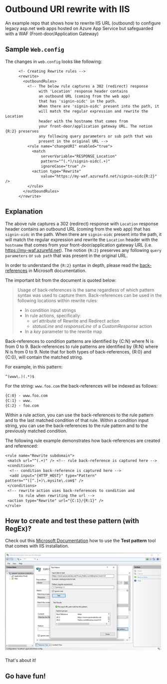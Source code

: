# Outbound URI rewrite with IIS 
An example repo that shows how to rewrite IIS URL (outbound) to configure legacy asp.net web apps hosted on Azure App Service but safeguarded with a WAF (Front-door/Application Gateway)

## Sample ```Web.config```
The changes in ```web.config``` looks like following:

```
      <!- Creating Rewrite rules -->
      <rewrite>
        <outboundRules>          
          <!-- The below rule captures a 302 (redirect) response 
               with 'Location' response header contains 
               an outbound URL (coming from the web app) 
               that has 'signin-oidc' in the path.  
               When there are 'signin-oidc' present into the path, it 
               will match the regular expression and rewrite the Location 
               header with the hostname that comes from 
               your front-door/application gateway URL. The notion {R:2} preserves 
               any following query parameters or sub path that was 
               present in the original URL -->
          <rule name="changeURI" enabled="true">
            <match 
                serverVariable="RESPONSE_Location" 
                pattern="^(.*)/signin-oidc(.+)" 
                ignoreCase="true" />
            <action type="Rewrite" 
                value="https://my-waf.azureafd.net/signin-oidc{R:2}" />
          </rule>          
        </outboundRules>
      </rewrite>      
```

## Explanation
The above rule captures a 302 (redirect) response with ```Location``` response header contains an outbound URL (coming from the web app) that has ```signin-oidc``` in the path.  When there are ```signin-oidc``` present into the path, it will match the regular expression and rewrite the ```Location``` header with the ```hostname``` that comes from your front-door/application gateway URL (i.e. https://my-waf.azurefd.net). The notion ```{R:2}``` preserves any following ```query parameters``` or ```sub path``` that was present in the original URL.

In order to understand the ```{R:2}``` syntax in depth, please read the [back-references](https://docs.microsoft.com/en-us/iis/extensions/url-rewrite-module/url-rewrite-module-configuration-reference#using-back-references-in-rewrite-rules) in Microsoft documentation.

The important bit from the document is quoted below:

> Usage of back-references is the same regardless of which pattern syntax was used to capture them. Back-references can be used in the following locations within rewrite rules:
> - In condition input strings
> - In rule actions, specifically:
>   - _url_ attribute of Rewrite and Redirect action
>   - _statusLine_ and _responseLine_ of a _CustomResponse_ action
> - In a _key_ parameter to the rewrite map

Back-references to condition patterns are identified by {C:N} where N is from 0 to 9. Back-references to rule patterns are identified by {R:N} where N is from 0 to 9. Note that for both types of back-references, {R:0} and {C:0}, will contain the matched string.

For example, in this pattern:
```
^(www\.)(.*)$
```
For the string: ```www.foo.com``` the back-references will be indexed as follows:
```
{C:0} - www.foo.com
{C:1} - www.
{C:2} - foo.com
```

Within a rule action, you can use the back-references to the rule pattern and to the last matched condition of that rule. Within a condition input string, you can use the back-references to the rule pattern and to the previously matched condition.

The following rule example demonstrates how back-references are created and referenced:

```
<rule name="Rewrite subdomain">
 <match url="^(.+)" /> <!-- rule back-reference is captured here -->
 <conditions>
  <!-- condition back-reference is captured here -->
  <add input="{HTTP_HOST}" type="Pattern" pattern="^([^.]+)\.mysite\.com$" /> 
 </conditions>
 <!-- rewrite action uses back-references to condition and 
      to rule when rewriting the url -->
 <action type="Rewrite" url="{C:1}/{R:1}" /> 
</rule>
```

## How to create and test these pattern (with RegEx)?

Check out this [Microsoft Documentation](https://docs.microsoft.com/en-us/iis/extensions/url-rewrite-module/testing-rewrite-rule-patterns) how to use the **Test pattern** tool that comes with IIS installation.

![How to create and test patterns](./example.png "Screenshot of Pattern test tool")

That's about it!

## Go have fun!
